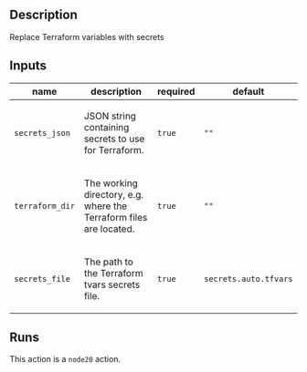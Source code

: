 ## Description

Replace Terraform variables with secrets

## Inputs

| name | description | required | default |
| --- | --- | --- | --- |
| `secrets_json` | <p>JSON string containing secrets to use for Terraform.</p> | `true` | `""` |
| `terraform_dir` | <p>The working directory, e.g. where the Terraform files are located.</p> | `true` | `""` |
| `secrets_file` | <p>The path to the Terraform tvars secrets file.</p> | `true` | `secrets.auto.tfvars` |


## Runs

This action is a `node20` action.


